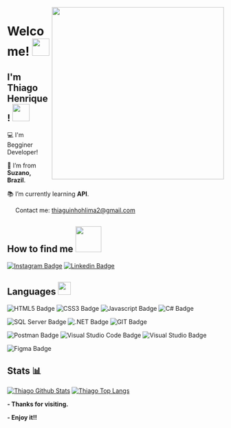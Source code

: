 <img align="right" width="400" height="400" src="https://media.giphy.com/media/IThjAlJnD9WNO/giphy.gif">

# Welcome! <img src=https://github.com/TheDudeThatCode/TheDudeThatCode/blob/master/Assets/Hi.gif width="40">

 

## I'm Thiago Henrique! <img src=https://github.com/TheDudeThatCode/TheDudeThatCode/blob/master/Assets/Developer.gif width="40">

 

:computer: I'm Begginer Developer!

:house_with_garden: I’m from **Suzano, Brazil**.

:books: I’m currently learning **API**.

<img src=https://github.com/TheDudeThatCode/TheDudeThatCode/blob/master/Assets/Gmail.svg width="15"> Contact me: thiaguinhohlima2@gmail.com

 

## How to find me <img src=https://github.com/TheDudeThatCode/TheDudeThatCode/blob/master/Assets/Handshake.gif width="60">

[![Instagram Badge](https://img.shields.io/badge/Instagram-E4405F?style=for-the-badge&logo=instagram&logoColor=white)](https://www.instagram.com/rike_thiagx/) [![Linkedin Badge](https://img.shields.io/badge/LinkedIn-0077B5?style=for-the-badge&logo=linkedin&logoColor=white)](https://www.linkedin.com/in/thiago-henrique-855616213/)




## Languages <img src=https://github.com/TheDudeThatCode/TheDudeThatCode/blob/master/Assets/Medal.gif width="30">
![HTML5 Badge](https://img.shields.io/badge/HTML5-E34F26?style=for-the-badge&logo=html5&logoColor=white) ![CSS3 Badge](https://img.shields.io/badge/CSS3-1572B6?style=for-the-badge&logo=css3&logoColor=white) ![Javascript Badge](https://img.shields.io/badge/JavaScript-F7DF1E?style=for-the-badge&logo=javascript&logoColor=black) ![C# Badge](https://img.shields.io/badge/C%23-239120?style=for-the-badge&logo=c-sharp&logoColor=white)

![SQL Server Badge](https://img.shields.io/badge/Microsoft%20SQL%20Sever-CC2927?style=for-the-badge&logo=microsoft%20sql%20server&logoColor=white) ![.NET Badge](https://img.shields.io/badge/.NET-512BD4?style=for-the-badge&logo=dotnet&logoColor=white) ![GIT Badge](https://img.shields.io/badge/Git-F05032?style=for-the-badge&logo=git&logoColor=white) 

![Postman Badge](https://img.shields.io/badge/Postman-FF6C37?style=for-the-badge&logo=Postman&logoColor=white) ![Visual Studio Code Badge](https://img.shields.io/badge/Visual_Studio_Code-0078D4?style=for-the-badge&logo=visual%20studio%20code&logoColor=white) ![Visual Studio Badge](https://img.shields.io/badge/Visual_Studio-5C2D91?style=for-the-badge&logo=visual%20studio&logoColor=white)

![Figma Badge](https://img.shields.io/badge/Figma-F24E1E?style=for-the-badge&logo=figma&logoColor=white)



## Stats :bar_chart:
[![Thiago Github Stats](https://github-readme-stats.vercel.app/api?username=rike-thiago&theme=dark)](https://github.com/rike-thiago/github-readme-stats) 
[![Thiago Top Langs](https://github-readme-stats.vercel.app/api/top-langs/?username=rike-thiago&theme=dark)](https://github.com/rike-thiago/github-readme-stats)



**- Thanks for visiting.**

**- Enjoy it!!**
